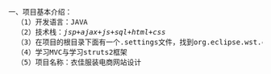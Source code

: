 <pre>
一、项目基本介绍：
  （1）开发语言：JAVA
  （2）技术栈：<em>jsp+ajax+js+sql+html+css</em>
  （3）在项目的根目录下面有一个.settings文件，找到org.eclipse.wst.common.component文件，打开后将<propertyname="context-root" value="/MNGCC"/>这一行value后面的项  目名称改成新的项目名称即可。
  （4）学习MVC与学习struts2框架
  （5）项目名称：衣佳服装电商网站设计
</pre>